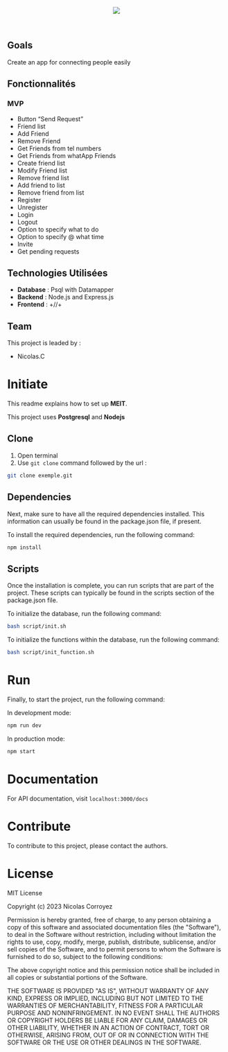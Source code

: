 <p align="center" width="100%">
  <img src="https://i.ibb.co/wc4yVfC/fz.png" />
</p>
<br>

## Goals

Create an app for connecting people easily

## Fonctionnalités

### MVP

- Button “Send Request”
- Friend list
- Add Friend
- Remove Friend
- Get Friends from tel numbers
- Get Friends from whatApp Friends
- Create friend list
- Modify Friend list
- Remove friend list
- Add friend to list
- Remove friend from list
- Register
- Unregister
- Login
- Logout
- Option to specify what to do
- Option to specify @ what time
- Invite
- Get pending requests

## Technologies Utilisées

- **Database** : Psql with Datamapper
- **Backend** : Node.js and Express.js
- **Frontend** : +//+

## Team

This project is leaded by :

- Nicolas.C

# Initiate

This readme explains how to set up **MEIT**.

This project uses **Postgresql** and **Nodejs**

## Clone

1. Open terminal
2. Use `git clone` command followed by the url :

```bash
git clone exemple.git
```

## Dependencies

Next, make sure to have all the required dependencies installed. This information can usually be found in the package.json file, if present.

To install the required dependencies, run the following command:

```bash
npm install
```

## Scripts

Once the installation is complete, you can run scripts that are part of the project. These scripts can typically be found in the scripts section of the package.json file.

To initialize the database, run the following command:

```bash
bash script/init.sh
```

To initialize the functions within the database, run the following command:

```bash
bash script/init_function.sh
```

# Run

Finally, to start the project, run the following command:

In development mode:

```bash
npm run dev
```

In production mode:

```bash
npm start
```

# Documentation

For API documentation, visit `localhost:3000/docs`

# Contribute

To contribute to this project, please contact the authors.

# License

MIT License

Copyright (c) 2023 Nicolas Corroyez

Permission is hereby granted, free of charge, to any person obtaining a copy
of this software and associated documentation files (the "Software"), to deal
in the Software without restriction, including without limitation the rights
to use, copy, modify, merge, publish, distribute, sublicense, and/or sell
copies of the Software, and to permit persons to whom the Software is
furnished to do so, subject to the following conditions:

The above copyright notice and this permission notice shall be included in all
copies or substantial portions of the Software.

THE SOFTWARE IS PROVIDED "AS IS", WITHOUT WARRANTY OF ANY KIND, EXPRESS OR
IMPLIED, INCLUDING BUT NOT LIMITED TO THE WARRANTIES OF MERCHANTABILITY,
FITNESS FOR A PARTICULAR PURPOSE AND NONINFRINGEMENT. IN NO EVENT SHALL THE
AUTHORS OR COPYRIGHT HOLDERS BE LIABLE FOR ANY CLAIM, DAMAGES OR OTHER
LIABILITY, WHETHER IN AN ACTION OF CONTRACT, TORT OR OTHERWISE, ARISING FROM,
OUT OF OR IN CONNECTION WITH THE SOFTWARE OR THE USE OR OTHER DEALINGS IN THE
SOFTWARE.
